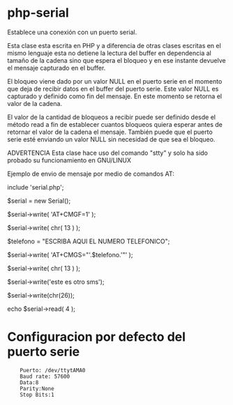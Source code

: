 # php-serial
Establece una conexión con un puerto serial.

Esta clase esta escrita en PHP y a diferencia de otras clases escritas en el mismo lenguaje esta no detiene la lectura del buffer en dependencia al tamaño de la cadena sino que espera el bloqueo y en ese instante devuelve el mensaje capturado en el buffer.

El bloqueo viene dado por un valor NULL en el puerto serie en el momento que deja de recibir datos en el buffer del puerto serie. Este valor NULL es capturado y definido como fin del mensaje. En este momento se retorna el valor de la cadena.

El valor de la cantidad de bloqueos a recibir puede ser definido desde el método read a fin de establecer cuantos bloqueos quiera esperar antes de retornar el valor de la cadena el mensaje. También puede que el puerto serie esté enviando un valor NULL sin necesidad de que sea el bloqueo.

ADVERTENCIA
Esta clase hace uso del comando "stty" y solo ha sido probado su funcionamiento en GNU/LINUX

Ejemplo de envio de mensaje por medio de comandos AT:

include 'serial.php';

$serial = new Serial();

$serial->write( 'AT+CMGF=1' );

$serial->write( chr( 13 ) );

$telefono = "ESCRIBA AQUI EL NUMERO TELEFONICO";

$serial->write( 'AT+CMGS="'.$telefono.'"' );

$serial->write( chr( 13 ) );

$serial->write('este es otro sms');

$serial->write(chr(26));

echo $serial->read( 4 );

# Configuracion por defecto del puerto serie
 		Puerto: /dev/ttytAMA0
 		Baud rate: 57600
 		Data:8
 		Parity:None
 		Stop Bits:1
